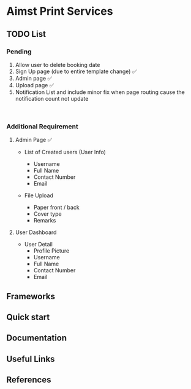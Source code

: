 # Aimst Print Services

## TODO List
### Pending
1. Allow user to delete booking date
2. Sign Up page (due to entire template change) :white_check_mark:
3. Admin page :white_check_mark:
4. Upload page :white_check_mark:
5. Notification List and include minor fix when page routing cause the notification count not update

<br/>

### Additional Requirement
1. Admin Page :white_check_mark:
   - List of Created users (User Info)
     - Username
     - Full Name
     - Contact Number
     - Email

   - File Upload
     - Paper front / back
     - Cover type
     - Remarks 

2. User Dashboard
   - User Detail
     - Profile Picture
     - Username
     - Full Name
     - Contact Number
     - Email


## Frameworks


## Quick start


## Documentation


## Useful Links


## References
